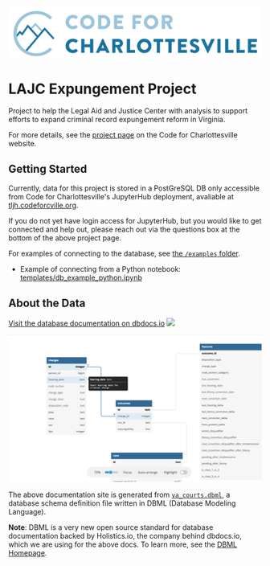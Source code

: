 ![](assets/code-for-cville-logo.png)

# LAJC Expungement Project

Project to help the Legal Aid and Justice Center with analysis to support efforts to expand criminal record expungement reform in Virginia.

For more details, see the [project page](https://www.codeforcville.org/lajc-expungement) on the Code for Charlottesville website. 

## Getting Started

Currently, data for this project is stored in a PostGreSQL DB only accessible from Code for Charlottesville's JupyterHub deployment, avaliable at [tljh.codeforcville.org](tljh.codeforcville.org). 

If you do not yet have login access for JupyterHub, but you would like to get connected and help out, please reach out via the questions box at the bottom of the above project page. 

For examples of connecting to the database, see [the `/examples` folder](examples). 

- Example of connecting from a Python notebook: [templates/db_example_python.ipynb](templates/db_example_python.ipynb)

## About the Data

[Visit the database documentation on dbdocs.io](https://dbdocs.io/isaak-a/expungement)
<img src="https://img.icons8.com/cotton/64/000000/external-link--v1.png" width=15/>

[![](assets/dbdocs-screenshot.png)][1]

[1]: https://dbdocs.io/isaak-a/expungement

The above documentation site is generated from [`va_courts.dbml`](va_courts.dbml), a database schema definition file written in DBML (Database Modeling Language). 

**Note**: DBML is a very new open source standard for database documentation backed by Holistics.io, the company behind dbdocs.io, which we are using for the above docs. To learn more, see the [DBML Homepage](https://www.dbml.org/home/). 
